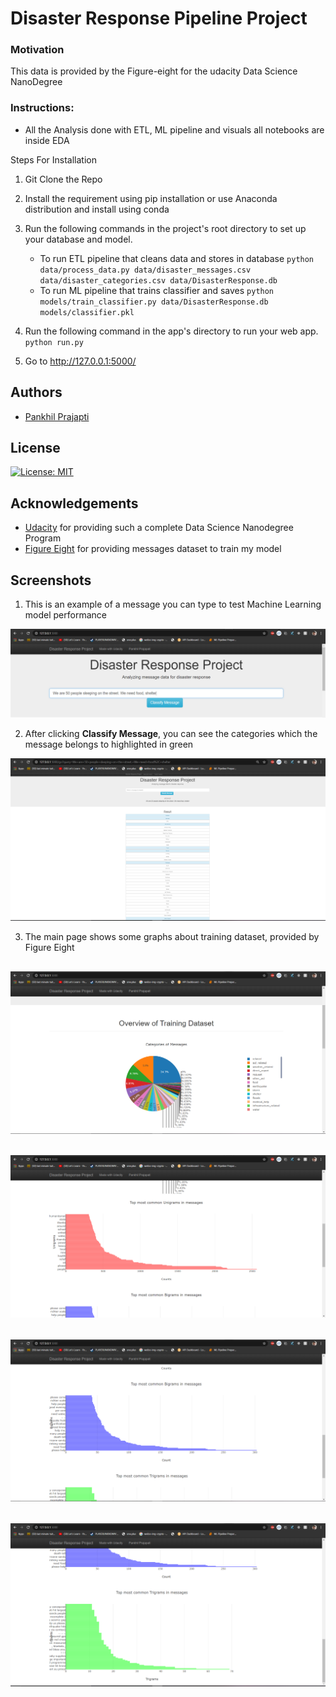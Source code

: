 # Disaster Response Pipeline Project

### Motivation
This data is provided by the Figure-eight for the udacity Data Science NanoDegree 



### Instructions:

- All the Analysis done with ETL, ML pipeline and visuals all notebooks are inside EDA

Steps For Installation 

1. Git Clone the Repo

2. Install the requirement using pip installation or
use Anaconda distribution and install using conda

3. Run the following commands in the project's root directory to set up your database and model.

    - To run ETL pipeline that cleans data and stores in database
        `python data/process_data.py data/disaster_messages.csv data/disaster_categories.csv data/DisasterResponse.db`
    - To run ML pipeline that trains classifier and saves
        `python models/train_classifier.py data/DisasterResponse.db models/classifier.pkl`

4. Run the following command in the app's directory to run your web app.
    `python run.py`

5. Go to http://127.0.0.1:5000/


<a name="authors"></a>
## Authors

* [Pankhil Prajapti](https://github.com/pankhilprajapati)

<a name="license"></a>
## License
[![License: MIT](https://img.shields.io/badge/License-MIT-yellow.svg)](https://opensource.org/licenses/MIT)

<a name="acknowledgement"></a>
## Acknowledgements

* [Udacity](https://www.udacity.com/) for providing such a complete Data Science Nanodegree Program
* [Figure Eight](https://www.figure-eight.com/) for providing messages dataset to train my model

<a name="screenshots"></a>
## Screenshots

1. This is an example of a message you can type to test Machine Learning model performance

![Sample Input](screenshots/class1.PNG)

2. After clicking **Classify Message**, you can see the categories which the message belongs to highlighted in green

![Sample Output](screenshots/class2.PNG)

3. The main page shows some graphs about training dataset, provided by Figure Eight


![Main Page1](/screenshots/fig1.PNG)
-
![Main Page2](/screenshots/fig2.PNG)
-
![Main Page3](/screenshots/fig3.PNG)
-
![Main Page4](/screenshots/fig4.PNG)
-

